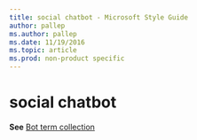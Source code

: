 ```yaml
---
title: social chatbot - Microsoft Style Guide
author: pallep
ms.author: pallep
ms.date: 11/19/2016
ms.topic: article
ms.prod: non-product specific
---
```


# social chatbot

**See** [Bot term collection](/style-guide/a-z-word-list-term-collections/b/bot-terms.md)
